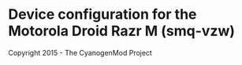 Device configuration for the Motorola Droid Razr M (smq-vzw)
===============================

Copyright 2015 - The CyanogenMod Project
